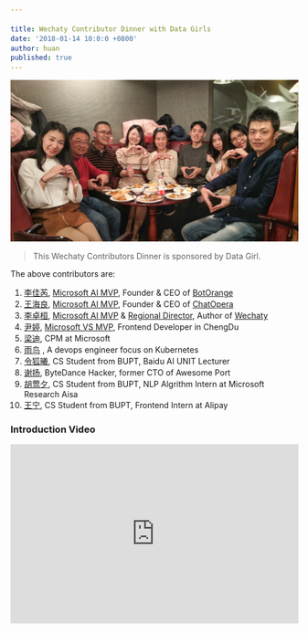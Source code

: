 ```yaml
---

title: Wechaty Contributor Dinner with Data Girls
date: '2018-01-14 10:0:0 +0800'
author: huan
published: true
---
```


![Wechaty Contributors][contributors-image]

> This Wechaty Contributors Dinner is sponsored by Data Girl.

The above contributors are:

1. [李佳芮](https://github.com/lijiarui), [Microsoft AI MVP](https://mvp.microsoft.com/en-us/PublicProfile/5003226), Founder & CEO of [BotOrange](http://botorange.com)
2. [王海良](https://github.com/samurais), [Microsoft AI MVP](https://mvp.microsoft.com/en-us/PublicProfile/5003060), Founder & CEO of [ChatOpera](https://www.chatopera.com/)
3. [李卓桓](https://github.com/zixia), [Microsoft AI MVP](https://mvp.microsoft.com/en-us/PublicProfile/5003061) & [Regional Director](https://rd.microsoft.com/en-us/huan-li), Author of [Wechaty](https://github.com/chatie/wechaty)
4. [尹婷](https://github.com/TingYinHelen), [Microsoft VS MVP](https://mvp.microsoft.com/zh-cn/PublicProfile/5003059), Frontend Developer in ChengDu
5. [梁迪](https://www.linkedin.com/in/christina-liang-590575147/), CPM at Microsoft
6. [雨鸟](https://github.com/rainbird) , A devops engineer focus on Kubernetes
7. [令狐曦](https://github.com/Linghuxi), CS Student from BUPT, Baidu AI UNIT Lecturer
8. [谢扬](https://github.com/leinue), ByteDance Hacker, former CTO of Awesome Port
9. [胡莺夕](https://github.com/huyingxi), CS Student from BUPT, NLP Algrithm Intern at Microsoft Research Aisa
10. [王宁](https://github.com/wnbupt), CS Student from BUPT, Frontend Intern at Alipay

<!--more-->

### Introduction Video

<div class="video-container" style="
    position: relative;
    padding-bottom:56.25%;
    padding-top:30px;
    height:0;
    overflow:hidden;
">
<iframe width="560" height="315" src="https://www.youtube.com/embed/MrlO0gjDe-E" frameborder="0" allowfullscreen="" style="
    position: absolute;
    top:0;
    left:0;
    width:100%;
    height:100%;
"></iframe></div>

[contributors-image]: /assets/2018/wechaty-contributor-dinner-data-girl.jpg
